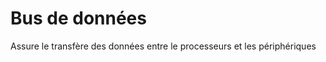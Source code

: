 Bus de données
===============

Assure le transfère des données entre le processeurs et les périphériques
